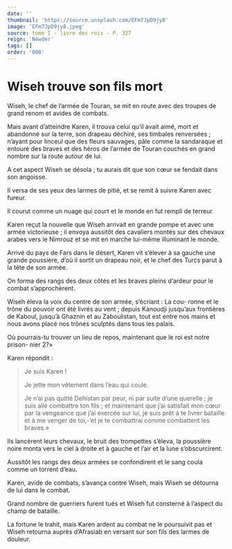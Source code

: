 ```yaml
---
date: ''
thumbnail: 'https://source.unsplash.com/EFm7JpD9jy8'
image: 'EFm7JpD9jy8.jpeg'
source: tome I - livre des rois - P. 327
reign: 'Newder'
tags: []
order: '008'
---
```


# Wiseh trouve son fils mort

Wiseh, le chef de l’armée de Touran, se mit en route avec des troupes de grand renom et avides de combats.

Mais avant d’atteindre Karen, il trouva celui qu’il avait aimé, mort et abandonné sur la terre, son drapeau déchiré, ses timbales renversées ; n’ayant pour linceul que des fleurs sauvages, pâle comme la sandaraque et entouré des braves et des héros de l’armée de Touran couchés en grand nombre sur la route autour de lui.

A cet aspect Wiseh se désola ; tu aurais dit que son cœur se fendait dans son angoisse.

Il versa de ses yeux des larmes de pitié, et se remit à suivre Karen avec fureur.

Il courut comme un nuage qui court et le monde en fut rempli de terreur.

Karen reçut la nouvelle que Wiseh arrivait en grande pompe et avec une armée victorieuse ; il envoya aussitôt des cavaliers montés sur des chevaux arabes vers le Nimrouz et se mit en marche lui-même illuminant le monde.

Arrivé du pays de Fars dans le désert, Karen vit s’élever à sa gauche une grande poussière, d’où il sortit un drapeau noir, et le chef des Turcs parut à la tête de son armée.

On forma des rangs des deux côtés et les braves pleins d’ardeur pour le combat s’approchèrent.

Wiseh éleva la voix du centre de son armée, s’écriant : La cou- ronne et le trône du pouvoir ont été livrés au vent ; depuis Kanoudji jusqu’aux frontières de Kaboul, jusqu’à Ghaznin et au Zaboulistan, tout est entre nos mains et nous avons placé nos trônes sculptés dans tous les palais.

Où pourrais-tu trouver un lieu de repos, maintenant que le roi est notre prison- nier 2?»

Karen répondit :

> Je suis Karen !
>
> Je jette mon vêtement dans l’eau qui coule.
>
> Je n’ai pas quitté Dehistan par peur, ni par suite d’une querelle ; je suis allé combattre ton fils ; et maintenant que j’ai satisfait mon cœur par la vengeance que j’ai exercée sur lui, je suis prêt à te livrer bataille et à me venger de toi,-’et je te combattrai comme combattent les braves.»

Ils lancèrent leurs chevaux, le bruit des trompettes s’éleva, la poussière noire monta vers le ciel à droite et à gauche et l’air et la lune s’obscurcirent.

Aussitôt les rangs des deux armées se confondirent et le sang coula comme un torrent d’eau.

Karen, avide de combats, s’avança contre Wiseh, mais Wiseh se détourna de lui dans le combat.

Grand nombre de guerriers furent tués et Wiseh fut consterné à l’aspect du champ de bataille.

La fortune le trahit, mais Karen ardent au combat ne le poursuivit pas et Wiseh retourna auprès d’Afrasiab en versant sur son fils des larmes de douleur.
